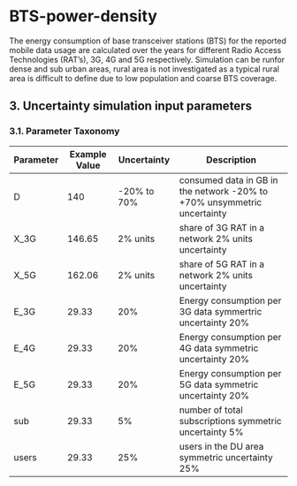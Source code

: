 # BTS-power-density

The energy consumption of base transceiver stations (BTS) for the reported mobile data usage are calculated over the years for different Radio Access Technologies (RAT’s), 3G, 4G and 5G respectively. Simulation can be runfor dense and sub urban areas, rural area is not investigated as a typical rural area is difficult to define due to low population and coarse BTS coverage.

## 3. Uncertainty simulation input parameters

### 3.1. Parameter Taxonomy

Parameter | Example Value | Uncertainty | Description
-------|---------|---------|---------
D | 140 | -20% to 70% | consumed data in GB in the network -20% to +70% unsymmetric uncertainty 
X_3G | 146.65 | 2% units | share of 3G RAT in a network 2% units uncertainty
X_5G | 162.06 | 2% units | share of 5G RAT in a network 2% units uncertainty
E_3G | 29.33 | 20% | Energy consumption per 3G data symmertric uncertainty 20% 
E_4G | 29.33 | 20% | Energy consumption per 4G data symmetric uncertainty 20% 
E_5G | 29.33 | 20% | Energy consumption per 5G data symmetric uncertainty 20%
sub | 29.33 | 5% | number of total subscriptions symmetric uncertainty 5%
users | 29.33 | 25% | users in the DU area symmetric uncertainty 25% 
